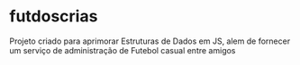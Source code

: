 # futdoscrias
Projeto criado para aprimorar Estruturas de Dados em JS, alem de fornecer um serviço de administração de Futebol casual entre amigos
